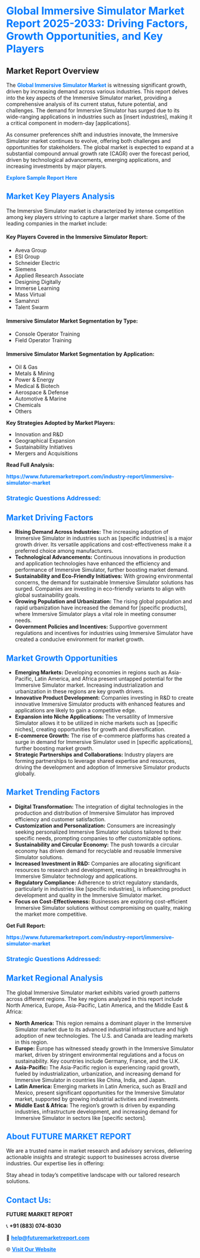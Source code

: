 <h1 style="color: #007BFF;">Global Immersive Simulator Market Report 2025-2033: Driving Factors, Growth Opportunities, and Key Players</h1>

<section id="overview">
<h2>Market Report Overview</h2>
<p>The <a href="https://www.futuremarketreport.com/industry-report/immersive-simulator-market" style="color: #007BFF; text-decoration: none;"><strong>Global Immersive Simulator Market</strong></a> is witnessing significant growth, driven by increasing demand across various industries. This report delves into the key aspects of the Immersive Simulator market, providing a comprehensive analysis of its current status, future potential, and challenges. The demand for Immersive Simulator has surged due to its wide-ranging applications in industries such as [insert industries], making it a critical component in modern-day [applications].</p>
<p>As consumer preferences shift and industries innovate, the Immersive Simulator market continues to evolve, offering both challenges and opportunities for stakeholders. The global market is expected to expand at a substantial compound annual growth rate (CAGR) over the forecast period, driven by technological advancements, emerging applications, and increasing investments by major players.</p>
</section>

<section id="overview">
<p><a href="https://www.futuremarketreport.com/request-sample/reportId=104183" style="color: #007BFF; text-decoration: none;"><strong>Explore Sample Report Here</strong></a></p>
</section>

<section id="key-players">
<h2 style="color: #007BFF;">Market Key Players Analysis</h2>
<p>The Immersive Simulator market is characterized by intense competition among key players striving to capture a larger market share. Some of the leading companies in the market include:</p>
<h4>Key Players Covered in the Immersive Simulator Report:</h4>
<ul><li>Aveva Group</li><li>ESI Group</li><li>Schneider Electric</li><li>Siemens</li><li>Applied Research Associate</li><li>Designing Digitally</li><li>Immerse Learning</li><li>Mass Virtual</li><li>Samahnzi</li><li>Talent Swarm</li></ul>
<h4>Immersive Simulator Market Segmentation by Type:</h4>
<ul><li>Console Operator Training</li><li>Field Operator Training</li></ul>

<h4>Immersive Simulator Market Segmentation by Application:</h4>
<ul><li>Oil &amp; Gas</li><li>Metals &amp; Mining</li><li>Power &amp; Energy</li><li>Medical &amp; Biotech</li><li>Aerospace &amp; Defense</li><li>Automotive &amp; Marine</li><li>Chemicals</li><li>Others</li></ul>
<p><strong>Key Strategies Adopted by Market Players:</strong></p>
<ul>
<li>Innovation and R&D</li>
<li>Geographical Expansion</li>
<li>Sustainability Initiatives</li>
<li>Mergers and Acquisitions</li>
</ul>
</section>

<section>
<p><strong>Read Full Analysis: </strong></p><a href="https://www.futuremarketreport.com/industry-report/immersive-simulator-market" style="color: #007BFF; text-decoration: none;"><strong>https://www.futuremarketreport.com/industry-report/immersive-simulator-market</strong></a>
<h3 style="color: #007BFF;">Strategic Questions Addressed:</h3>
</section>

<section id="driving-factors">
<h2 style="color: #007BFF;">Market Driving Factors</h2>
<ul>
<li><strong>Rising Demand Across Industries:</strong> The increasing adoption of Immersive Simulator in industries such as [specific industries] is a major growth driver. Its versatile applications and cost-effectiveness make it a preferred choice among manufacturers.</li>
<li><strong>Technological Advancements:</strong> Continuous innovations in production and application technologies have enhanced the efficiency and performance of Immersive Simulator, further boosting market demand.</li>
<li><strong>Sustainability and Eco-Friendly Initiatives:</strong> With growing environmental concerns, the demand for sustainable Immersive Simulator solutions has surged. Companies are investing in eco-friendly variants to align with global sustainability goals.</li>
<li><strong>Growing Population and Urbanization:</strong> The rising global population and rapid urbanization have increased the demand for [specific products], where Immersive Simulator plays a vital role in meeting consumer needs.</li>
<li><strong>Government Policies and Incentives:</strong> Supportive government regulations and incentives for industries using Immersive Simulator have created a conducive environment for market growth.</li>
</ul>
</section>

<section id="growth-opportunities">
<h2 style="color: #007BFF;">Market Growth Opportunities</h2>
<ul>
<li><strong>Emerging Markets:</strong> Developing economies in regions such as Asia-Pacific, Latin America, and Africa present untapped potential for the Immersive Simulator market. Increasing industrialization and urbanization in these regions are key growth drivers.</li>
<li><strong>Innovative Product Development:</strong> Companies investing in R&D to create innovative Immersive Simulator products with enhanced features and applications are likely to gain a competitive edge.</li>
<li><strong>Expansion into Niche Applications:</strong> The versatility of Immersive Simulator allows it to be utilized in niche markets such as [specific niches], creating opportunities for growth and diversification.</li>
<li><strong>E-commerce Growth:</strong> The rise of e-commerce platforms has created a surge in demand for Immersive Simulator used in [specific applications], further boosting market growth.</li>
<li><strong>Strategic Partnerships and Collaborations:</strong> Industry players are forming partnerships to leverage shared expertise and resources, driving the development and adoption of Immersive Simulator products globally.</li>
</ul>
</section>

<section id="trending-factors">
<h2 style="color: #007BFF;">Market Trending Factors</h2>
<ul>
<li><strong>Digital Transformation:</strong> The integration of digital technologies in the production and distribution of Immersive Simulator has improved efficiency and customer satisfaction.</li>
<li><strong>Customization and Personalization:</strong> Consumers are increasingly seeking personalized Immersive Simulator solutions tailored to their specific needs, prompting companies to offer customizable options.</li>
<li><strong>Sustainability and Circular Economy:</strong> The push towards a circular economy has driven demand for recyclable and reusable Immersive Simulator solutions.</li>
<li><strong>Increased Investment in R&D:</strong> Companies are allocating significant resources to research and development, resulting in breakthroughs in Immersive Simulator technology and applications.</li>
<li><strong>Regulatory Compliance:</strong> Adherence to strict regulatory standards, particularly in industries like [specific industries], is influencing product development and quality in the Immersive Simulator market.</li>
<li><strong>Focus on Cost-Effectiveness:</strong> Businesses are exploring cost-efficient Immersive Simulator solutions without compromising on quality, making the market more competitive.</li>
</ul>
</section>

<section>
<p><strong>Get Full Report: </strong></p><a href="https://www.futuremarketreport.com/industry-report/immersive-simulator-market" style="color: #007BFF; text-decoration: none;"><strong>https://www.futuremarketreport.com/industry-report/immersive-simulator-market</strong></a>
<h3 style="color: #007BFF;">Strategic Questions Addressed:</h3>
</section>


<section id="regional-analysis">
<h2 style="color: #007BFF;">Market Regional Analysis</h2>
<p>The global Immersive Simulator market exhibits varied growth patterns across different regions. The key regions analyzed in this report include North America, Europe, Asia-Pacific, Latin America, and the Middle East & Africa:</p>
<ul>
<li><strong>North America:</strong> This region remains a dominant player in the Immersive Simulator market due to its advanced industrial infrastructure and high adoption of new technologies. The U.S. and Canada are leading markets in this region.</li>
<li><strong>Europe:</strong> Europe has witnessed steady growth in the Immersive Simulator market, driven by stringent environmental regulations and a focus on sustainability. Key countries include Germany, France, and the U.K.</li>
<li><strong>Asia-Pacific:</strong> The Asia-Pacific region is experiencing rapid growth, fueled by industrialization, urbanization, and increasing demand for Immersive Simulator in countries like China, India, and Japan.</li>
<li><strong>Latin America:</strong> Emerging markets in Latin America, such as Brazil and Mexico, present significant opportunities for the Immersive Simulator market, supported by growing industrial activities and investments.</li>
<li><strong>Middle East & Africa:</strong> The region’s growth is driven by expanding industries, infrastructure development, and increasing demand for Immersive Simulator in sectors like [specific sectors].</li>
</ul>
</section>

<footer>
<h2 style="color: #007BFF;">About FUTURE MARKET REPORT</h2>
<p>We are a trusted name in market research and advisory services, delivering actionable insights and strategic support to businesses across diverse industries. Our expertise lies in offering:</p>

<p>Stay ahead in today’s competitive landscape with our tailored research solutions.</p>

<h2 style="color: #007BFF;">Contact Us:</h2>
<p><strong>FUTURE MARKET REPORT</strong></p>
<p>📞 <strong>+91 (883) 074-8030</strong></p>
<p>📧 <strong><a href="mailto:help@futuremarketreport.com" style="color: #007BFF;">help@futuremarketreport.com</a></strong></p>
<p>🌐 <strong><a href="https://www.futuremarketreport.com/" style="color: #007BFF;">Visit Our Website</a></strong></p>
</footer>